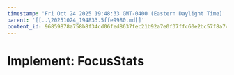 ```yaml
---
timestamp: 'Fri Oct 24 2025 19:48:33 GMT-0400 (Eastern Daylight Time)'
parent: '[[..\20251024_194833.5ffe9980.md]]'
content_id: 96859878a758b8f34cd06fed8637fec21b92a7e0f37ffc60e2bc57f8a7c6e198
---
```


# Implement: FocusStats
